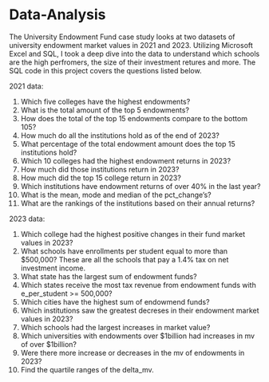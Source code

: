 # Data-Analysis

The University Endowment Fund case study looks at two datasets of university endowment market values in 2021 and 2023. Utilizing Microsoft Excel and SQL, I took a deep dive into the data to understand which schools are the high perfromers, the size of their investment retures and more. The SQL code in this project covers the questions listed below. 

2021 data: 
1.	Which five colleges have the highest endowments?
2.	What is the total amount of the top 5 endowments?
3.	How does the total of the top 15 endowments compare to the bottom 105?
4.	How much do all the institutions hold as of the end of 2023?
5.	What percentage of the total endowment amount does the top 15 institutions hold?
6.	Which 10 colleges had the highest endowment returns in 2023?
7.	How much did those institutions return in 2023?
8.	How much did the top 15 college return in 2023?
9.	Which institutions have endowment returns of over 40% in the last year?
10.	What is the mean, mode and median of the pct_change’s?
11.	 What are the rankings of the institutions based on their annual returns?

2023 data: 
1. Which college had the highest positive changes in their fund market values in 2023?
2. What schools have enrollments per student equal to more than $500,000? These are all the schools that pay a 1.4% tax on net investment income.
3. What state has the largest sum of endowment funds?
4. Which states receive the most tax revenue from endowment funds with e_per_student >= 500,000?
5. Which cities have the highest sum of endowmend funds?
6. Which institutions saw the greatest decreses in their endowment market values in 2023?
7. Which schools had the largest increases in market value?
8. Which universities with endowments over $1billion had increases in mv of over $1billion?
9. Were there more increase or decreases in the mv of endowments in 2023?
10. Find the quartile ranges of the delta_mv.

